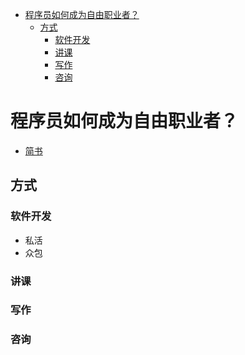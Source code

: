 <!-- TOC -->

- [程序员如何成为自由职业者？](#程序员如何成为自由职业者)
    - [方式](#方式)
        - [软件开发](#软件开发)
        - [讲课](#讲课)
        - [写作](#写作)
        - [咨询](#咨询)

<!-- /TOC -->

# 程序员如何成为自由职业者？
* [简书](http://www.jianshu.com/p/a4f06e05dfa4)

## 方式
### 软件开发
* 私活
* 众包

### 讲课

### 写作

### 咨询